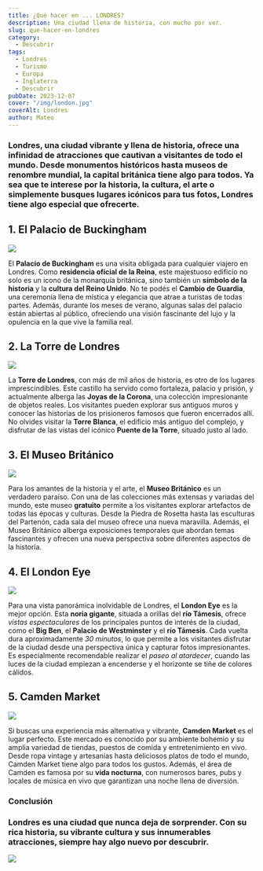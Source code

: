 ```yaml
---
title: ¿Qué hacer en ... LONDRES?
description: Una ciudad llena de historia, con mucho por ver.
slug: que-hacer-en-londres
category:
  - Descubrir
tags:
  - Londres
  - Turismo
  - Europa
  - Inglaterra
  - Descubrir
pubDate: 2023-12-07
cover: "/img/london.jpg"
coverAlt: Londres 
author: Mateo
---
```



### Londres, una ciudad vibrante y llena de historia, ofrece una infinidad de atracciones que cautivan a visitantes de todo el mundo. Desde monumentos históricos hasta museos de renombre mundial, la capital británica tiene algo para todos.       Ya sea que te interese por la historia, la cultura, el arte o simplemente busques lugares icónicos para tus fotos, Londres tiene algo especial que ofrecerte.

## 1\. El Palacio de Buckingham 

![](</img/london/buckingham palace.jpg>)

El **Palacio de Buckingham** es una visita obligada para cualquier viajero en Londres. Como **residencia oficial de la Reina**, este majestuoso edificio no solo es un icono de la monarquía británica, sino también un **símbolo de la historia** y la **cultura del Reino Unido**. No te podés el **Cambio de Guardia**, una ceremonia llena de mística y elegancia que atrae a turistas de todas partes. Además, durante los meses de verano, algunas salas del palacio están abiertas al público, ofreciendo una visión fascinante del lujo y la opulencia en la que vive la familia real.

## 2\. La Torre de Londres 

![](</img/london/tower of london.jpg>)

La **Torre de Londres**, con más de mil años de historia, es otro de los lugares imprescindibles. Este castillo ha servido como fortaleza, palacio y prisión, y actualmente alberga las **Joyas de la Corona**, una colección impresionante de objetos reales. Los visitantes pueden explorar sus antiguos muros y conocer las historias de los prisioneros famosos que fueron encerrados allí. No olvides visitar la **Torre Blanca**, el edificio más antiguo del complejo, y disfrutar de las vistas del icónico **Puente de la Torre**, situado justo al lado.

## 3\. El Museo Británico 

![](</img/london/london museum.jpg>)

Para los amantes de la historia y el arte, el **Museo Británico** es un verdadero paraíso. Con una de las colecciones más extensas y variadas del mundo, este museo **gratuito** permite a los visitantes explorar artefactos de todas las épocas y culturas. Desde la Piedra de Rosetta hasta las esculturas del Partenón, cada sala del museo ofrece una nueva maravilla. Además, el Museo Británico alberga exposiciones temporales que abordan temas fascinantes y ofrecen una nueva perspectiva sobre diferentes aspectos de la historia.

## 4\. El London Eye

![](</img/london/london eye.jpg>)

Para una vista panorámica inolvidable de Londres, el **London Eye** es la mejor opción. Esta **noria gigante**, situada a orillas del **río Támesis**, ofrece *vistas espectaculares* de los principales puntos de interés de la ciudad, como el **Big Ben**, el **Palacio de Westminster** y el **río Támesis**. Cada vuelta dura aproximadamente *30 minutos*, lo que permite a los visitantes disfrutar de la ciudad desde una perspectiva única y capturar fotos impresionantes. Es especialmente recomendable realizar el *paseo al atardecer*, cuando las luces de la ciudad empiezan a encenderse y el horizonte se tiñe de colores cálidos.

## 5\. Camden Market 

![](</img/london/camdem market.jpg>)

Si buscas una experiencia más alternativa y vibrante, **Camden Market** es el lugar perfecto. Este mercado es conocido por su ambiente bohemio y su amplia variedad de tiendas, puestos de comida y entretenimiento en vivo. Desde ropa vintage y artesanías hasta deliciosos platos de todo el mundo, Camden Market tiene algo para todos los gustos. Además, el área de Camden es famosa por su **vida nocturna**, con numerosos bares, pubs y locales de música en vivo que garantizan una noche llena de diversión.

### Conclusión 

### Londres es una ciudad que nunca deja de sorprender. Con su rica historia, su vibrante cultura y sus innumerables atracciones, siempre hay algo nuevo por descubrir.
![](/img/london/pexels-manualman32-726484.jpg)

